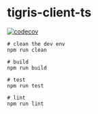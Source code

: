 # tigris-client-ts

[![codecov](https://codecov.io/gh/tigrisdata/tigris-client-ts/branch/main/graph/badge.svg)](https://codecov.io/gh/tigrisdata/tigris-client-ts)


```
# clean the dev env
npm run clean

# build
npm run build

# test
npm run test

# lint
npm run lint
```
